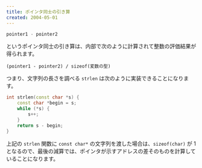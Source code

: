 ```yaml
---
title: ポインタ同士の引き算
created: 2004-05-01
---
```


```cpp
pointer1 - pointer2
```

というポインタ同士の引き算は、内部で次のように計算されて整数の評価結果が得られます。

```
(pointer1 - pointer2) / sizeof(変数の型)
```

つまり、文字列の長さを調べる `strlen` は次のように実装できることになります。

```cpp
int strlen(const char *s) {
    const char *begin = s;
    while (*s) {
        s++;
    }
    return s - begin;
}
```

上記の `strlen` 関数に `const char*` の文字列を渡した場合は、`sizeof(char)` が 1 となるので、最後の減算では、ポインタが示すアドレスの差そのものを計算していることになります。


